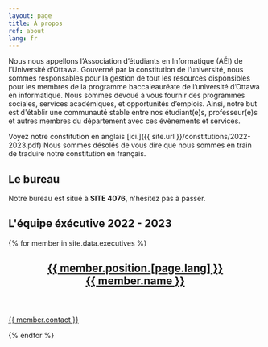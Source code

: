 ```yaml
---
layout: page
title: À propos
ref: about
lang: fr
---
```

Nous nous appellons l’Association d’étudiants en Informatique (AÉI) de l’Université d’Ottawa. Gouverné par la constitution de l’université, nous sommes responsables pour la gestion de tout les resources disponsibles pour les membres de la programme baccaleauréate de l’université d’Ottawa en informatique. Nous sommes devoué à vous fournir des programmes sociales, services académiques, et opportunités d’emplois. Ainsi, notre but est d'établir une communauté stable entre nos étudiant(e)s, professeur(e)s et autres membres du département avec ces évènements et services. 

Voyez notre constitution en anglais [ici.]({{ site.url }}/constitutions/2022-2023.pdf) Nous sommes désolés de vous dire que nous sommes en train de traduire notre constitution en français.

## Le bureau
Notre bureau est situé à <b>SITE 4076</b>, n'hésitez pas à passer.

##  L'équipe éxécutive 2022 - 2023


<section class="post-feed">
	{% for member in site.data.executives %}
	<a class="post-card" href="mailto:{{ member.contact }}">
		<header class="post-card-header">
			<div class="post-card-image" style="background-image: url(&quot;/images/team/{{member.photo}}&quot;);"></div>
			<div class="post-card-tags"></div>
			<h2 class="post-card-title">{{ member.position.[page.lang] }}<br/>{{ member.name }}</h2>
		</header>
		<section class="post-card-excerpt">
			<p>{{ member.contact }}</p>
		</section>
	</a>
	{% endfor %}
</section>
